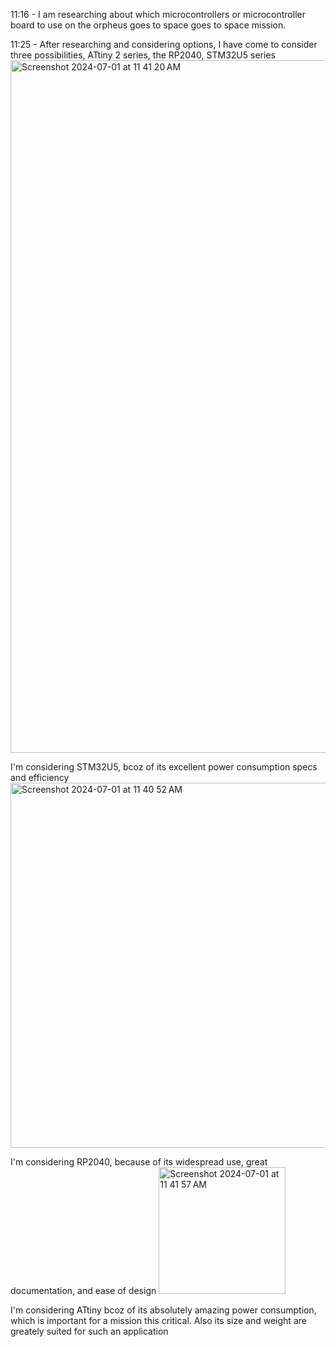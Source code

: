 11:16 - I am researching about which microcontrollers or microcontroller board to use on the orpheus goes to space goes to space mission.

11:25 - After researching and considering options, I have come to consider three possibilities, ATtiny 2 series, the RP2040, STM32U5 series
<img width="1108" alt="Screenshot 2024-07-01 at 11 41 20 AM" src="https://github.com/Vipremigini/OGTS/assets/120324502/e30f0171-feb5-4b85-85f2-70fb5dd5ef89">


I'm considering STM32U5, bcoz of its excellent power consumption specs and efficiency
<img width="584" alt="Screenshot 2024-07-01 at 11 40 52 AM" src="https://github.com/Vipremigini/OGTS/assets/120324502/906747cf-e907-402b-adc9-2678b6bbd7c1">

I'm considering RP2040, because of its widespread use, great documentation, and ease of design
<img width="203" alt="Screenshot 2024-07-01 at 11 41 57 AM" src="https://github.com/Vipremigini/OGTS/assets/120324502/a3699fbe-d2ed-4625-b0ac-57a1c6939b71">

I'm considering ATtiny bcoz of its absolutely amazing power consumption, which is important for a mission this critical. Also its size and weight are greately suited for such an application
